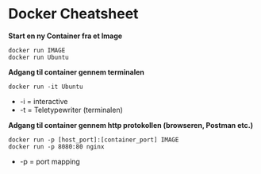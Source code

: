 # Docker Cheatsheet

**Start en ny Container fra et Image**

`docker run IMAGE`     
`docker run Ubuntu`    

**Adgang til container gennem terminalen**

`docker run -it Ubuntu`    
* -i = interactive
* -t = Teletypewriter (terminalen) 

**Adgang til container gennem http protokollen (browseren, Postman etc.)**

`docker run -p [host_port]:[container_port] IMAGE`    
`docker run -p 8080:80 nginx`    
* -p = port mapping
